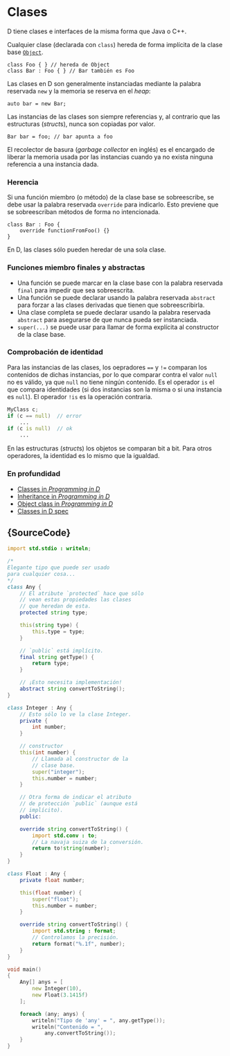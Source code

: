 # Clases

D tiene clases e interfaces de la misma forma que Java o C++. 

Cualquier clase (declarada con `class`) hereda de forma implícita de la clase
base [`Object`](https://dlang.org/phobos/object.html).

    class Foo { } // hereda de Object
    class Bar : Foo { } // Bar también es Foo

Las clases en D son generalmente instanciadas mediante la palabra reservada
`new` y la memoria se reserva en el *heap*:

    auto bar = new Bar;

Las instancias de las clases son siempre referencias y, al contrario que las
estructuras (*struct*s), nunca son copiadas por valor.

    Bar bar = foo; // bar apunta a foo

El recolector de basura (*garbage collector* en inglés) es el encargado de
liberar la memoria usada por las instancias cuando ya no exista ninguna
referencia a una instancia dada.

### Herencia

Si una función miembro (o método) de la clase base se sobreescribe, se debe
usar la palabra reservada `override` para indicarlo. Esto previene que se
sobreescriban métodos de forma no intencionada.

    class Bar : Foo {
        override functionFromFoo() {}
    }

En D, las clases sólo pueden heredar de una sola clase.

### Funciones miembro finales y abstractas

- Una función se puede marcar en la clase base con la palabra reservada `final`
para impedir que sea sobreescrita.
- Una función se puede declarar usando la palabra reservada `abstract` para
forzar a las clases derivadas que tienen que sobreescribirla.
- Una clase completa se puede declarar usando la palabra reservada `abstract`
para asegurarse de que nunca pueda ser instanciada.
- `super(...)` se puede usar para llamar de forma explícita al constructor de
la clase base.

### Comprobación de identidad

Para las instancias de las clases, los oepradores `==` y `!=` comparan los
contenidos de dichas instancias, por lo que comparar contra el valor `null`
no es válido, ya que `null` no tiene ningún contenido. Es el operador `is`
el que compara identidades (si dos instancias son la misma o si una instancia
es `null`). El operador `!is` es la operación contraria.

```d
MyClass c;
if (c == null)  // error
    ...
if (c is null)  // ok
    ...
```

En las estructuras (*struct*s) los objetos se comparan bit a bit. Para otros
operadores, la identidad es lo mismo que la igualdad.

### En profundidad

- [Classes in _Programming in D_](http://ddili.org/ders/d.en/class.html)
- [Inheritance in _Programming in D_](http://ddili.org/ders/d.en/inheritance.html)
- [Object class in _Programming in D_](http://ddili.org/ders/d.en/object.html)
- [Classes in D spec](https://dlang.org/spec/class.html)

## {SourceCode}

```d
import std.stdio : writeln;

/*
Elegante tipo que puede ser usado
para cualquier cosa...
*/
class Any {
    // El atribute `protected` hace que sólo
    // vean estas propiedades las clases
    // que heredan de esta.
    protected string type;

    this(string type) {
        this.type = type;
    }

    // `public` está implícito.
    final string getType() {
        return type;
    }

    // ¡Esto necesita implementación!
    abstract string convertToString();
}

class Integer : Any {
    // Esto sólo lo ve la clase Integer.
    private {
        int number;
    }

    // constructor
    this(int number) {
        // Llamada al constructor de la
        // clase base.
        super("integer");
        this.number = number;
    }

    // Otra forma de indicar el atributo
    // de protección `public` (aunque está
    // implícito).
    public:

    override string convertToString() {
        import std.conv : to;
        // La navaja suiza de la conversión.
        return to!string(number);
    }
}

class Float : Any {
    private float number;

    this(float number) {
        super("float");
        this.number = number;
    }

    override string convertToString() {
        import std.string : format;
        // Controlamos la precisión.
        return format("%.1f", number);
    }
}

void main()
{
    Any[] anys = [
        new Integer(10),
        new Float(3.1415f)
    ];

    foreach (any; anys) {
        writeln("Tipo de 'any' = ", any.getType());
        writeln("Contenido = ",
            any.convertToString());
    }
}
```
